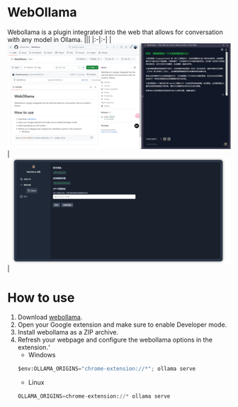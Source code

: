 # WebOllama

Webollama is a plugin integrated into the web that allows for conversation with any model in Ollama.
|||
|:-|:-|
|![](./images/home.png)|![](./images/settings.png)|

# How to use

1. Download [webollama](https://github.com/QiYuan-tech/WebOllama/releases/download/v1.0.0/WebOllama.zip).
2. Open your Google extension and make sure to enable Developer mode.
3. Install webollama as a ZIP archive.
4. Refresh your webpage and configure the webollama options in the extension.‘
   - Windows
   ```python
   $env:OLLAMA_ORIGINS="chrome-extension://*"; ollama serve
   ```
   - Linux
   ```python
   OLLAMA_ORIGINS=chrome-extension://* ollama serve
   ```
